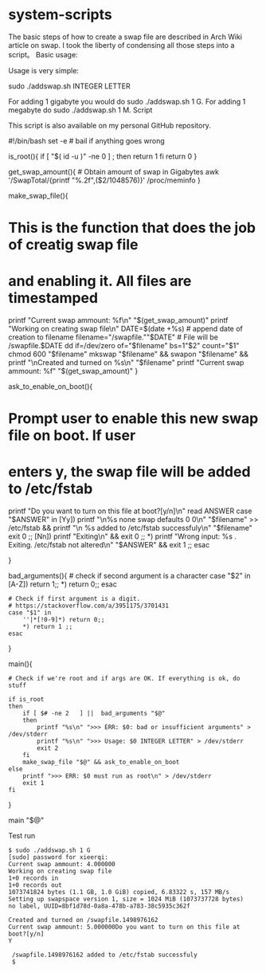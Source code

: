 # system-scripts




The basic steps of how to create a swap file are described in Arch Wiki article on swap. I took the liberty of condensing all those steps into a script。 Basic usage:

Usage is very simple:

sudo ./addswap.sh INTEGER LETTER

For adding 1 gigabyte you would do sudo ./addswap.sh 1 G. For adding 1 megabyte do sudo ./addswap.sh 1 M.
Script

This script is also available on my personal GitHub repository.

#!/bin/bash
set -e  # bail if anything goes wrong

is_root(){
   if [ "$( id -u )" -ne 0  ] ; then
      return 1
   fi
   return 0
}

get_swap_amount(){
    # Obtain amount of swap in Gigabytes
    awk '/SwapTotal/{printf "%.2f",($2/1048576)}' /proc/meminfo
}

make_swap_file(){ 
   # This is the function that does the job of creatig swap file
   # and enabling it.  All files are timestamped
   printf "Current swap ammount: %f\n" "$(get_swap_amount)"
   printf "Working on creating swap file\n"
   DATE=$(date +%s) # append date of creation to filename
   filename="/swapfile.""$DATE" # File will be /swapfile.$DATE
   dd if=/dev/zero  of="$filename" bs=1"$2" count="$1"
   chmod 600 "$filename"
   mkswap "$filename" && 
   swapon "$filename" && 
   printf "\nCreated and turned on %s\n"  "$filename"
   printf "Current swap ammount: %f" "$(get_swap_amount)"
}


ask_to_enable_on_boot(){
   # Prompt user to enable this new swap file on boot. If user
   # enters y, the swap file will be added to /etc/fstab
   printf "Do you want to turn on this file at boot?[y/n]\n"
   read ANSWER
   case "$ANSWER" in
    [Yy]) printf "\n%s none swap defaults 0 0\n" "$filename"  >> /etc/fstab &&
       printf "\n %s added to /etc/fstab successfuly\n" "$filename"
       exit 0 ;;
    [Nn]) printf "Exiting\n" && exit 0 ;;
    *) printf "Wrong input: %s . Exiting. /etc/fstab not altered\n" "$ANSWER" && exit 1 ;;
   esac

}

bad_arguments(){
     # check if second argument is a character 
     case "$2" in 
         [A-Z]) return 1;;
         *) return 0;;
     esac

    # Check if first argument is a digit. 
    # https://stackoverflow.com/a/3951175/3701431
    case "$1" in
        ''|*[!0-9]*) return 0;;
        *) return 1 ;;
    esac 

}

main(){

    # Check if we're root and if args are OK. If everything is ok, do stuff

    if is_root 
    then
        if [ $# -ne 2   ] ||  bad_arguments "$@"
        then
            printf "%s\n" ">>> ERR: $0: bad or insufficient arguments" > /dev/stderr
            printf "%s\n" ">>> Usage: $0 INTEGER LETTER" > /dev/stderr
            exit 2
        fi
        make_swap_file "$@" && ask_to_enable_on_boot
    else
        printf ">>> ERR: $0 must run as root\n" > /dev/stderr
        exit 1
    fi
}

main "$@"

Test run

```
$ sudo ./addswap.sh 1 G                                                                                                                                                                 
[sudo] password for xieerqi: 
Current swap ammount: 4.000000
Working on creating swap file
1+0 records in
1+0 records out
1073741824 bytes (1.1 GB, 1.0 GiB) copied, 6.83322 s, 157 MB/s
Setting up swapspace version 1, size = 1024 MiB (1073737728 bytes)
no label, UUID=8bf1d78d-0a8a-478b-a783-38c5935c362f

Created and turned on /swapfile.1498976162
Current swap ammount: 5.000000Do you want to turn on this file at boot?[y/n]
Y

 /swapfile.1498976162 added to /etc/fstab successfuly
 $ 
```

